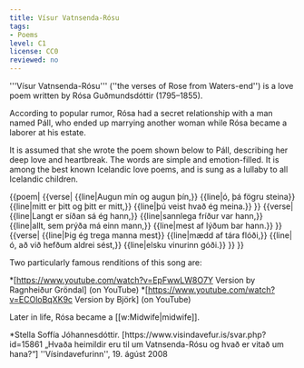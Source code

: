 ```yaml
---
title: Vísur Vatnsenda-Rósu
tags:
- Poems
level: C1
license: CC0
reviewed: no
---
```

<vocabulary>
</vocabulary>
'''Vísur Vatnsenda-Rósu''' (''the verses of Rose from Waters-end'') is a love poem written by Rósa Guðmundsdóttir (1795–1855).

According to popular rumor, Rósa had a secret relationship with a man named Páll, who ended up marrying another woman while Rósa became a laborer at his estate.

It is assumed that she wrote the poem shown below to Páll, describing her deep love and heartbreak. The words are simple and emotion-filled. It is among the best known Icelandic love poems, and is sung as a lullaby to all Icelandic children.

{{poem|
{{verse|
{{line|Augun mín og augun þín,}}
{{line|ó, þá fögru steina}}
{{line|mitt er þitt og þitt er mitt,}}
{{line|þú veist hvað ég meina.}}
}}
{{verse|
{{line|Langt er síðan sá ég hann,}}
{{line|sannlega fríður var hann,}}
{{line|allt, sem prýða má <!-- stundum er "mátti" --> einn mann,}}
{{line|mest af lýðum bar hann.}}
}}
{{verse|
{{line|Þig ég trega manna mest}}
{{line|mædd af tára flóði,}}
{{line|ó, að við hefðum aldrei sést,}}
{{line|elsku vinurinn góði.}}
}}
}}

Two particularly famous renditions of this song are:

*[https://www.youtube.com/watch?v=EpFwwLW8O7Y Version by Ragnheiður Gröndal] (on YouTube)
*[https://www.youtube.com/watch?v=ECOloBqXK9c Version by Björk] (on YouTube)

Later in life, Rósa became a [[w:Midwife|midwife]].

<sources>
*Stella Soffía Jóhannesdóttir. [https://www.visindavefur.is/svar.php?id=15861 „Hvaða heimildir eru til um Vatnsenda-Rósu og hvað er vitað um hana?“] ''Vísindavefurinn'', 19. ágúst 2008
</sources>

